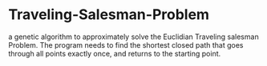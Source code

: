 # Traveling-Salesman-Problem

a genetic algorithm to approximately solve the Euclidian Traveling salesman Problem. The program needs to find the shortest closed path that goes through all points exactly once, and returns to the starting point.